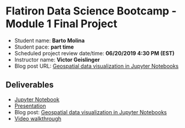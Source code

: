 # Flatiron Data Science Bootcamp - Module 1 Final Project

* Student name: **Barto Molina**
* Student pace: **part time**
* Scheduled project review date/time: **06/20/2019 4:30 PM (EST)**
* Instructor name: **Victor Geislinger**
* Blog post URL: [Geospatial data visualization in Jupyter Notebooks](https://medium.com/@bartomolina/geospatial-data-visualization-in-jupyter-notebooks-ffa79e4ba7f8?source=friends_link&sk=c668c72b736cfe1c2239dcc3c4fde942)

## Deliverables

- [Jupyter Notebook](student.ipynb)
- [Presentation](presentation.pdf)
- Blog post: [Geospatial data visualization in Jupyter Notebooks](https://medium.com/@bartomolina/geospatial-data-visualization-in-jupyter-notebooks-ffa79e4ba7f8?source=friends_link&sk=c668c72b736cfe1c2239dcc3c4fde942)
- [Video walkthrough](https://youtu.be/yOB1WvMtUbg)